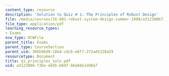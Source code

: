 ```yaml
---
content_type: resource
description: 'Solution to Quiz # 1: The Principles of Robust Design'
file: /media/courses/16-881-robust-system-design-summer-1998/a312300673beeb5bb697b6e60e1dd0a7_q1_principles_soln.pdf
file_type: application/pdf
learning_resource_types:
- Exams
ocw_type: OCWFile
parent_title: Exams
parent_type: CourseSection
parent_uid: 306b96d9-18b4-cdcb-e6f7-272ad5228a59
resourcetype: Document
title: q1_principles_soln.pdf
uid: a3123006-73be-eb5b-b697-b6e60e1dd0a7
---
```

